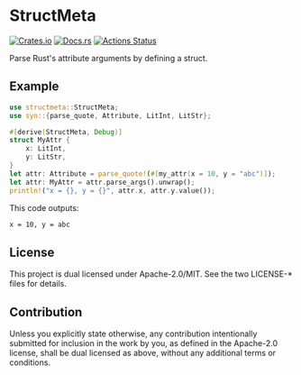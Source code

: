 # StructMeta

[![Crates.io](https://img.shields.io/crates/v/structmeta.svg)](https://crates.io/crates/structmeta)
[![Docs.rs](https://docs.rs/structmeta/badge.svg)](https://docs.rs/structmeta/)
[![Actions Status](https://github.com/frozenlib/structmeta/workflows/CI/badge.svg)](https://github.com/frozenlib/structmeta/actions)

Parse Rust's attribute arguments by defining a struct.

## Example

```rust
use structmeta::StructMeta;
use syn::{parse_quote, Attribute, LitInt, LitStr};

#[derive(StructMeta, Debug)]
struct MyAttr {
    x: LitInt,
    y: LitStr,
}
let attr: Attribute = parse_quote!(#[my_attr(x = 10, y = "abc")]);
let attr: MyAttr = attr.parse_args().unwrap();
println!("x = {}, y = {}", attr.x, attr.y.value());
```

This code outputs:

```txt
x = 10, y = abc
```

## License

This project is dual licensed under Apache-2.0/MIT. See the two LICENSE-\* files for details.

## Contribution

Unless you explicitly state otherwise, any contribution intentionally submitted for inclusion in the work by you, as defined in the Apache-2.0 license, shall be dual licensed as above, without any additional terms or conditions.
